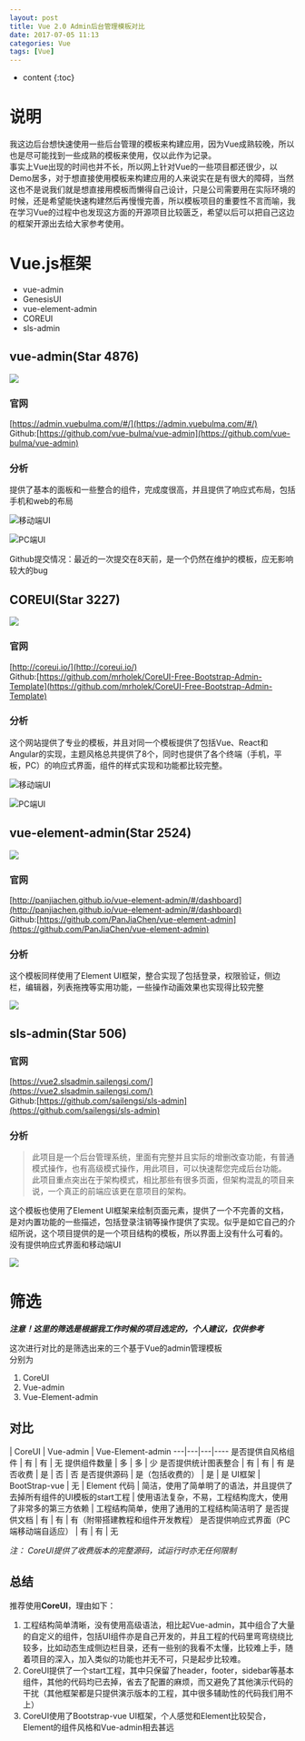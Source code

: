```yaml
---
layout: post
title: Vue 2.0 Admin后台管理模板对比
date: 2017-07-05 11:13
categories: Vue
tags: [Vue]
---
```


* content
{:toc}

# 说明
我这边后台想快速使用一些后台管理的模板来构建应用，因为Vue成熟较晚，所以也是尽可能找到一些成熟的模板来使用，仅以此作为记录。  
事实上Vue出现的时间也并不长，所以网上针对Vue的一些项目都还很少，以Demo居多，对于想直接使用模板来构建应用的人来说实在是有很大的障碍，当然这也不是说我们就是想直接用模板而懒得自己设计，只是公司需要用在实际环境的时候，还是希望能快速构建然后再慢慢完善，所以模板项目的重要性不言而喻，我在学习Vue的过程中也发现这方面的开源项目比较匮乏，希望以后可以把自己这边的框架开源出去给大家参考使用。

# Vue.js框架
- vue-admin
- GenesisUI
- vue-element-admin
- COREUI
- sls-admin

## vue-admin(Star 4876)
![][1]
### 官网
[https://admin.vuebulma.com/#/](https://admin.vuebulma.com/#/)  
Github:[https://github.com/vue-bulma/vue-admin](https://github.com/vue-bulma/vue-admin)
### 分析
提供了基本的面板和一些整合的组件，完成度很高，并且提供了响应式布局，包括手机和web的布局

![][2]

![][3]

Github提交情况：最近的一次提交在8天前，是一个仍然在维护的模板，应无影响较大的bug

## COREUI(Star 3227)
![][4]
### 官网
[http://coreui.io/](http://coreui.io/)  
Github:[https://github.com/mrholek/CoreUI-Free-Bootstrap-Admin-Template](https://github.com/mrholek/CoreUI-Free-Bootstrap-Admin-Template)
### 分析
这个网站提供了专业的模板，并且对同一个模板提供了包括Vue、React和Angular的实现，主题风格总共提供了8个，同时也提供了各个终端（手机，平板，PC）的响应式界面，组件的样式实现和功能都比较完整。

![][5]

![][6]

## vue-element-admin(Star 2524)
![][7]
### 官网
[http://panjiachen.github.io/vue-element-admin/#/dashboard](http://panjiachen.github.io/vue-element-admin/#/dashboard)  
Github:[https://github.com/PanJiaChen/vue-element-admin](https://github.com/PanJiaChen/vue-element-admin)
### 分析
这个模板同样使用了Element UI框架，整合实现了包括登录，权限验证，侧边栏，编辑器，列表拖拽等实用功能，一些操作动画效果也实现得比较完整

![][8]

## sls-admin(Star 506)
### 官网
[https://vue2.slsadmin.sailengsi.com/](https://vue2.slsadmin.sailengsi.com/)  
Github:[https://github.com/sailengsi/sls-admin](https://github.com/sailengsi/sls-admin)
### 分析
> 此项目是一个后台管理系统，里面有完整并且实际的增删改查功能，有普通模式操作，也有高级模式操作，用此项目，可以快速帮您完成后台功能。 此项目重点突出在于架构模式，相比那些有很多页面，但架构混乱的项目来说，一个真正的前端应该更在意项目的架构。

这个模板也使用了Element UI框架来绘制页面元素，提供了一个不完善的文档，是对内置功能的一些描述，包括登录注销等操作提供了实现。似乎是如它自己的介绍所说，这个项目提供的是一个项目结构的模板，所以界面上没有什么可看的。  
没有提供响应式界面和移动端UI

![][9]

# 筛选
***注意！这里的筛选是根据我工作时候的项目选定的，个人建议，仅供参考***

这次进行对比的是筛选出来的三个基于Vue的admin管理模板  
分别为
1. CoreUI
2. Vue-admin
3. Vue-Element-admin

## 对比

 | CoreUI | Vue-admin | Vue-Element-admin
---|---|---|----
是否提供自风格组件 | 有 | 有 | 无
提供组件数量 | 多 | 多 | 少
是否提供统计图表整合 | 有 | 有 | 有
是否收费 | 是 | 否 | 否
是否提供源码 | 是（包括收费的） | 是 | 是
UI框架 | BootStrap-vue | 无 | Element
代码 | 简洁，使用了简单明了的语法，并且提供了去掉所有组件的UI模板的start工程 | 使用语法复杂，不易，工程结构庞大，使用了非常多的第三方依赖 | 工程结构简单，使用了通用的工程结构简洁明了
是否提供文档 | 有 | 有 | 有（附带搭建教程和组件开发教程）
是否提供响应式界面（PC端移动端自适应） | 有 | 有 | 无

*注： CoreUI提供了收费版本的完整源码，试运行时亦无任何限制*

## 总结
推荐使用**CoreUI**，理由如下：
1. 工程结构简单清晰，没有使用高级语法，相比起Vue-admin，其中组合了大量的自定义的组件，包括UI组件亦是自己开发的，并且工程的代码里弯弯绕绕比较多，比如动态生成侧边栏目录，还有一些别的我看不太懂，比较难上手，随着项目的深入，加入类似的功能也并无不可，只是起步比较难。
2. CoreUI提供了一个start工程，其中只保留了header，footer，sidebar等基本组件，其他的代码均已去掉，省去了配置的麻烦，而又避免了其他演示代码的干扰（其他框架都是只提供演示版本的工程，其中很多辅助性的代码我们用不上）
3. CoreUI使用了Bootstrap-vue UI框架，个人感觉和Element比较契合，Element的组件风格和Vue-admin相去甚远


  [1]: https://www.github.com/lanyuanxiaoyao/GitGallery/raw/master/2017/7/5/Vue%202.0%20Admin%E5%90%8E%E5%8F%B0%E7%AE%A1%E7%90%86%E6%A8%A1%E6%9D%BF%E5%AF%B9%E6%AF%94/Ashampoo_Snap_2017%E5%B9%B46%E6%9C%8828%E6%97%A5_16h24m56s_002_.png
  [2]: https://www.github.com/lanyuanxiaoyao/GitGallery/raw/master/2017/7/5/Vue%202.0%20Admin%E5%90%8E%E5%8F%B0%E7%AE%A1%E7%90%86%E6%A8%A1%E6%9D%BF%E5%AF%B9%E6%AF%94/Ashampoo_Snap_2017%E5%B9%B46%E6%9C%8828%E6%97%A5_16h32m00s_003_.png "移动端UI"
  [3]: https://www.github.com/lanyuanxiaoyao/GitGallery/raw/master/2017/7/5/Vue%202.0%20Admin%E5%90%8E%E5%8F%B0%E7%AE%A1%E7%90%86%E6%A8%A1%E6%9D%BF%E5%AF%B9%E6%AF%94/Ashampoo_Snap_2017%E5%B9%B46%E6%9C%8828%E6%97%A5_16h33m08s_004_.png "PC端UI"
  [4]: https://www.github.com/lanyuanxiaoyao/GitGallery/raw/master/2017/7/5/Vue%202.0%20Admin%E5%90%8E%E5%8F%B0%E7%AE%A1%E7%90%86%E6%A8%A1%E6%9D%BF%E5%AF%B9%E6%AF%94/Ashampoo_Snap_2017%E5%B9%B46%E6%9C%8828%E6%97%A5_17h02m33s_006_.png
  [5]: https://www.github.com/lanyuanxiaoyao/GitGallery/raw/master/2017/7/5/Vue%202.0%20Admin%E5%90%8E%E5%8F%B0%E7%AE%A1%E7%90%86%E6%A8%A1%E6%9D%BF%E5%AF%B9%E6%AF%94/Ashampoo_Snap_2017%E5%B9%B46%E6%9C%8828%E6%97%A5_17h05m21s_008_.png "移动端UI"
  [6]: https://www.github.com/lanyuanxiaoyao/GitGallery/raw/master/2017/7/5/Vue%202.0%20Admin%E5%90%8E%E5%8F%B0%E7%AE%A1%E7%90%86%E6%A8%A1%E6%9D%BF%E5%AF%B9%E6%AF%94/Ashampoo_Snap_2017%E5%B9%B46%E6%9C%8828%E6%97%A5_17h03m55s_007_.png "PC端UI"
  [7]: https://www.github.com/lanyuanxiaoyao/GitGallery/raw/master/2017/7/5/Vue%202.0%20Admin%E5%90%8E%E5%8F%B0%E7%AE%A1%E7%90%86%E6%A8%A1%E6%9D%BF%E5%AF%B9%E6%AF%94/Ashampoo_Snap_2017%E5%B9%B46%E6%9C%8828%E6%97%A5_17h06m57s_009_.png
  [8]: https://www.github.com/lanyuanxiaoyao/GitGallery/raw/master/2017/7/5/Vue%202.0%20Admin%E5%90%8E%E5%8F%B0%E7%AE%A1%E7%90%86%E6%A8%A1%E6%9D%BF%E5%AF%B9%E6%AF%94/Ashampoo_Snap_2017%E5%B9%B46%E6%9C%8828%E6%97%A5_17h08m05s_010_.png
  [9]: https://www.github.com/lanyuanxiaoyao/GitGallery/raw/master/2017/7/5/Vue%202.0%20Admin%E5%90%8E%E5%8F%B0%E7%AE%A1%E7%90%86%E6%A8%A1%E6%9D%BF%E5%AF%B9%E6%AF%94/Ashampoo_Snap_2017%E5%B9%B46%E6%9C%8828%E6%97%A5_16h57m31s_005_.png